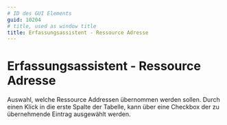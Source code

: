 ```yaml
---
# ID des GUI Elements
guid: 10204
# title, used as window title
title: Erfassungsassistent - Ressource Adresse
---
```


# Erfassungsassistent - Ressource Adresse

Auswahl, welche Ressource Addressen übernommen werden sollen. Durch einen Klick in die erste Spalte der Tabelle, kann über eine Checkbox der zu übernehmende Eintrag ausgewählt werden.

